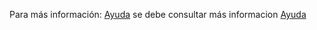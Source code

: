 Para más información:
[Ayuda](http://github.com)
se debe consultar más informacion [Ayuda](http://github.com)

